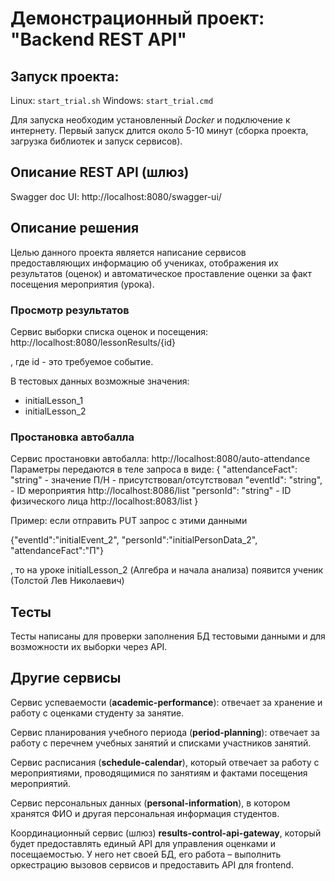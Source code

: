 # Демонстрационный проект: "Backend REST API"


## Запуск проекта:
Linux: `start_trial.sh`
Windows: `start_trial.cmd`

Для запуска необходим установленный *Docker* и подключение к интернету. Первый запуск длится около 5-10 минут (сборка проекта, загрузка библиотек и запуск сервисов).

## Описание REST API (шлюз)   
Swagger doc UI:  http://localhost:8080/swagger-ui/

## Описание решения

Целью данного проекта является написание сервисов предоставляющих информацию об учениках, отображения 
их результатов (оценок) и автоматическое проставление оценки за факт посещения мероприятия (урока). 

### Просмотр результатов
Сервис выборки списка оценок и посещения: http://localhost:8080/lessonResults/{id}

, где id - это требуемое событие.

В тестовых данных возможные значения:
- initialLesson_1
- initialLesson_2


### Простановка автобалла
Сервис простановки автобалла: http://localhost:8080/auto-attendance
Параметры передаются в теле запроса в виде:
{
  "attendanceFact": "string" - значение П/Н - присутствовал/отсутствовал
  "eventId": "string",       - ID мероприятия http://localhost:8086/list
  "personId": "string"       - ID физического лица http://localhost:8083/list
}

Пример: если отправить PUT запрос с этими данными 

   {"eventId":"initialEvent_2", "personId":"initialPersonData_2", "attendanceFact":"П"}

, то на уроке initialLesson_2 (Алгебра и начала анализа) появится ученик (Толстой Лев Николаевич)


## Тесты
Тесты написаны для проверки заполнения БД тестовыми данными и для возможности их выборки через API.

## Другие сервисы
Сервис успеваемости (**academic-performance**): отвечает за хранение и работу с оценками студенту за занятие.

Сервис планирования учебного периода (**period-planning**): отвечает за работу с перечнем учебных занятий и списками участников занятий.

Сервис расписания (**schedule-calendar**), который отвечает за работу с мероприятиями, проводящимися по занятиям и фактами посещения мероприятий.

Сервис персональных данных (**personal-information**), в котором хранятся ФИО и другая персональная информация студентов.

Координационный сервис (шлюз) **results-control-api-gateway**, который будет предоставлять единый API для управления оценками и посещаемостью. У него нет своей БД, его работа – выполнить оркестрацию вызовов сервисов и предоставить API для frontend.


